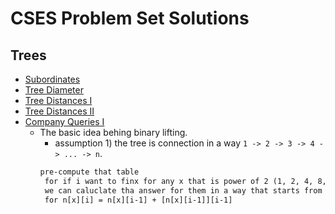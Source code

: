 # CSES Problem Set Solutions

## Trees
 - [Subordinates](https://cses.fi/problemset/task/1674/)
 - [Tree Diameter](https://cses.fi/problemset/task/1131/)
 - [Tree Distances I](https://cses.fi/problemset/task/1132/)
 - [Tree Distances II](https://cses.fi/problemset/task/1133/)
 - [Company Queries I](https://cses.fi/problemset/task/1687/)
    - The basic idea behing binary lifting.
        - assumption 1) the tree is connection in a way `1 -> 2 -> 3 -> 4 -> ... -> n`.
        ```txt
        pre-compute that table
         for if i want to finx for any x that is power of 2 (1, 2, 4, 8, 16, 32)
         we can caluclate tha answer for them in a way that starts from  ( 1+1, 2 + 2, 4 + 4, 8 + 8)
         for n[x][i] = n[x][i-1] + [n[x][i-1]][i-1]
         ```

